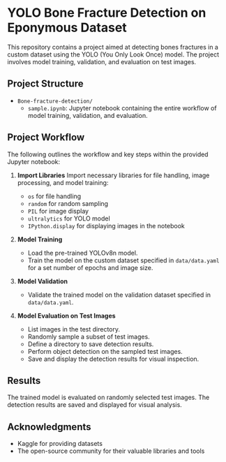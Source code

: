 # YOLO Bone Fracture Detection on Eponymous Dataset
This repository contains a project aimed at detecting bones fractures in a custom dataset using the YOLO (You Only Look Once) model. The project involves model training, validation, and evaluation on test images.

## Project Structure
- `Bone-fracture-detection/`
    - `sample.ipynb`: Jupyter notebook containing the entire workflow of model training, validation, and evaluation.

## Project Workflow

The following outlines the workflow and key steps within the provided Jupyter notebook:

1. **Import Libraries**
   Import necessary libraries for file handling, image processing, and model training:
    - `os` for file handling
    - `random` for random sampling
    - `PIL` for image display
    - `ultralytics` for YOLO model
    - `IPython.display` for displaying images in the notebook

2. **Model Training**
    - Load the pre-trained YOLOv8n model.
    - Train the model on the custom dataset specified in `data/data.yaml` for a set number of epochs and image size.

3. **Model Validation**
    - Validate the trained model on the validation dataset specified in `data/data.yaml`.

4. **Model Evaluation on Test Images**
    - List images in the test directory.
    - Randomly sample a subset of test images.
    - Define a directory to save detection results.
    - Perform object detection on the sampled test images.
    - Save and display the detection results for visual inspection.

## Results
The trained model is evaluated on randomly selected test images. The detection results are saved and displayed for visual analysis.

## Acknowledgments

- Kaggle for providing datasets
- The open-source community for their valuable libraries and tools